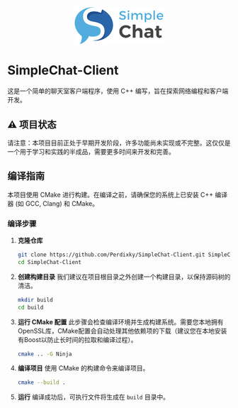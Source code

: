 <div align="center">
  <img src="Chat.svg" width="200" />
</div>

# SimpleChat-Client

这是一个简单的聊天室客户端程序，使用 C++ 编写，旨在探索网络编程和客户端开发。

## ⚠️ 项目状态

请注意：本项目目前正处于早期开发阶段，许多功能尚未实现或不完整。这仅仅是一个用于学习和实践的半成品，需要更多时间来开发和完善。

## 编译指南

本项目使用 CMake 进行构建。在编译之前，请确保您的系统上已安装 C++ 编译器 (如 GCC, Clang) 和 CMake。

### 编译步骤

1.  **克隆仓库**
    ```bash
    git clone https://github.com/Perdixky/SimpleChat-Client.git SimpleChat-Client
    cd SimpleChat-Client
    ```

2.  **创建构建目录**
    我们建议在项目根目录之外创建一个构建目录，以保持源码树的清洁。
    ```bash
    mkdir build
    cd build
    ```

3.  **运行 CMake 配置**
    此步骤会检查编译环境并生成构建系统。需要您本地拥有OpenSSL库，CMake配置会自动处理其他依赖项的下载（建议您在本地安装有Boost以防止长时间的拉取和编译过程）。
    ```bash
    cmake .. -G Ninja
    ```

4.  **编译项目**
    使用 CMake 的构建命令来编译项目。
    ```bash
    cmake --build .
    ```

5.  **运行**
    编译成功后，可执行文件将生成在 `build` 目录中。
